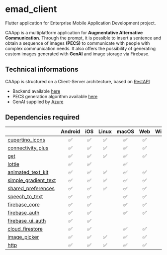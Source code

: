 # emad_client

Flutter application for Enterprise Mobile Application Development project.

CAApp is a multiplatform application for **Augmentative Alternative Communication**. Through the prompt, it is possible to insert a sentence and obtain a sequence of images **(PECS)** to communicate with people with complex communication needs. It also offers the possibility of generating custom images generated with **GenAI** and image storage via Firebase.

## Technical informations
CAApp is structured on a Client-Server architecture, based on [RestAPI](https://it.wikipedia.org/wiki/Representational_state_transfer)
- Backend available [here](https://github.com/olegbilovus/emad_restapi)
- PECS generation algorithm available [here](https://github.com/olegbilovus/emad_images)
- GenAI supplied by [Azure](https://azure.microsoft.com)

## Dependencies required
|                         | Android |  iOS  | Linux | macOS |  Web  | Windows |
|-------------------------|:-------:|:-----:|:-----:|:-----:|:-----:|:-------:|
| [cupertino_icons](https://pub.dev/packages/cupertino_icons)       |   ✅    |   ✅   |   ✅   |   ✅   |   ✅   |   ✅    |
| [connectivity_plus](https://pub.dev/packages/connectivity_plus)   |   ✅    |   ✅   |   ✅   |   ✅   |   ✅   |   ✅    |
| [get](https://pub.dev/packages/get)                               |   ✅    |   ✅   |   ✅   |   ✅   |   ✅   |   ✅    |
| [lottie](https://pub.dev/packages/lottie)                         |   ✅    |   ✅   |       |   ✅   |       |   ✅    |
| [animated_text_kit](https://pub.dev/packages/animated_text_kit)   |   ✅    |   ✅   |   ✅   |   ✅   |   ✅   |   ✅    |
| [simple_gradient_text](https://pub.dev/packages/simple_gradient_text) |   ✅    |   ✅   |   ✅   |   ✅   |   ✅   |   ✅    |
| [shared_preferences](https://pub.dev/packages/shared_preferences) |   ✅    |   ✅   |   ✅   |   ✅   |   ✅   |   ✅    |
| [speech_to_text](https://pub.dev/packages/speech_to_text)         |   ✅    |   ✅   |       |   ✅   |   ✅   |         |
|[firebase_core](https://pub.dev/packages/firebase_core)            |   ✅    |   ✅   |       |   ✅   |   ✅   |    ✅    |
|[firebase_auth](https://pub.dev/packages/firebase_auth)            |   ✅    |   ✅   |       |   ✅   |   ✅   |    ✅    |
|[firebase_ui_auth](https://pub.dev/packages/firebase_ui_auth)      |   ✅    |   ✅   |       |       |       |         |
|[cloud_firestore](https://pub.dev/packages/cloud_firestore)        |   ✅    |   ✅   |       |   ✅   |   ✅   |    ✅    |
|[image_picker](https://pub.dev/packages/image_picker)              |   ✅    |   ✅   |   ✅   |   ✅   |   ✅   |   ✅    |
|[http](https://pub.dev/packages/http)                              |   ✅    |   ✅   |   ✅   |   ✅   |   ✅   |   ✅    |
